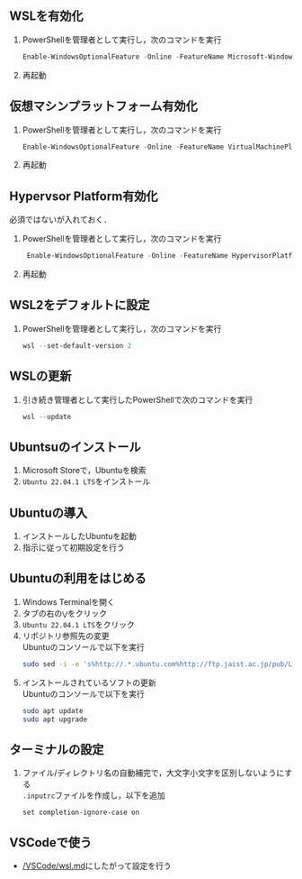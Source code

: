 
## WSLを有効化
1. PowerShellを管理者として実行し，次のコマンドを実行
   ```PowerShell
   Enable-WindowsOptionalFeature -Online -FeatureName Microsoft-Windows-Subsystem-Linux
   ```
2. 再起動
   
## 仮想マシンプラットフォーム有効化
1. PowerShellを管理者として実行し，次のコマンドを実行
   ```PowerShell
   Enable-WindowsOptionalFeature -Online -FeatureName VirtualMachinePlatform
   ```
2. 再起動

## Hypervsor Platform有効化
必須ではないが入れておく．
1. PowerShellを管理者として実行し，次のコマンドを実行
   ```PowerShell
    Enable-WindowsOptionalFeature -Online -FeatureName HypervisorPlatform
   ```
2. 再起動

## WSL2をデフォルトに設定
1. PowerShellを管理者として実行し，次のコマンドを実行
   ```PowerShell
   wsl --set-default-version 2
   ```

## WSLの更新
1. 引き続き管理者として実行したPowerShellで次のコマンドを実行
   ```PowerShell
   wsl --update
   ```


## Ubuntsuのインストール
1. Microsoft Storeで，Ubuntuを検索
2. `Ubuntu 22.04.1 LTS`をインストール

## Ubuntuの導入
1. インストールしたUbuntuを起動
2. 指示に従って初期設定を行う

## Ubuntuの利用をはじめる
1. Windows Terminalを開く
2. タブの右の`⋁`をクリック
3. `Ubuntu 22.04.1 LTS`をクリック
4. リポジトリ参照先の変更  
   Ubuntuのコンソールで以下を実行
      ```bash
      sudo sed -i -e 's%http://.*.ubuntu.com%http://ftp.jaist.ac.jp/pub/Linux%g' /etc/apt/sources.list
      ```
5. インストールされているソフトの更新  
   Ubuntuのコンソールで以下を実行
      ```bash
      sudo apt update
      sudo apt upgrade
      ```

## ターミナルの設定
1. ファイル/ディレクトリ名の自動補完で，大文字小文字を区別しないようにする  
   `.inputrc`ファイルを作成し，以下を追加
   ```
   set completion-ignore-case on
   ```

## VSCodeで使う
- [/VSCode/wsl.md](/VSCode/wsl.md)にしたがって設定を行う